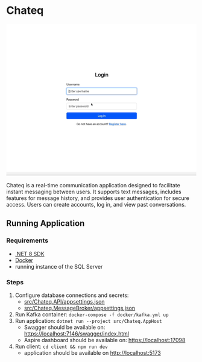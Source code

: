 # Chateq

![Demo of Chateq](chateq-demo.gif)

Chateq is a real-time communication application designed to facilitate instant messaging between users.
It supports text messages, includes features for message history, and provides user authentication for secure access.
Users can create accounts, log in, and view past conversations.

## Running Application

### Requirements

- [.NET 8 SDK](https://dotnet.microsoft.com/en-us/download/dotnet/8.0)
- [Docker](https://www.docker.com/products/docker-desktop)
- running instance of the SQL Server

### Steps

1. Configure database connections and secrets:
    - [src/Chateq.API/appsettings.json](src/Chateq.API/appsettings.json)
    - [src/Chateq.MessageBroker/appsettings.json](src/Chateq.MessageBroker/appsettings.json)
2. Run Kafka container: `docker-compose -f docker/kafka.yml up`
3. Run application: `dotnet run --project src/Chateq.AppHost`
    - Swagger should be available on: [https://localhost:7146/swagger/index.html](https://localhost:7146/swagger/index.html)
    - Aspire dashboard should be available on: [https://localhost:17098](https://localhost:17098)
4. Run client: `cd client && npm run dev`
    - application should be available on [http://localhost:5173](http://localhost:5173)
